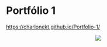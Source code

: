 # Portfólio 1

https://charlonekt.github.io/Portfolio-1/

<div align="center">

  <img src="https://github.com/CharloneKT/Portfolio-1/issues/1#issue-2071276428)" with="300">
  
</div>


